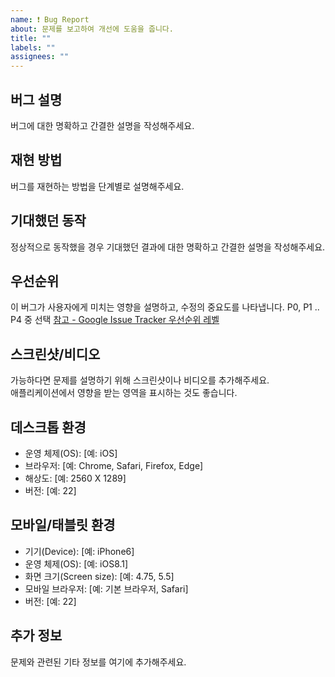```yaml
---
name: ❗️ Bug Report
about: 문제를 보고하여 개선에 도움을 줍니다.
title: ""
labels: ""
assignees: ""
---
```


## 버그 설명

버그에 대한 명확하고 간결한 설명을 작성해주세요.

## 재현 방법

버그를 재현하는 방법을 단계별로 설명해주세요.

## 기대했던 동작

정상적으로 동작했을 경우 기대했던 결과에 대한 명확하고 간결한 설명을 작성해주세요.

## 우선순위

이 버그가 사용자에게 미치는 영향을 설명하고, 수정의 중요도를 나타냅니다. P0, P1 .. P4 중 선택
[참고 - Google Issue Tracker 우선순위 레벨](https://developers.google.com/issue-tracker/concepts/issues#priority)

## 스크린샷/비디오

가능하다면 문제를 설명하기 위해 스크린샷이나 비디오를 추가해주세요.  
애플리케이션에서 영향을 받는 영역을 표시하는 것도 좋습니다.

## 데스크톱 환경

- 운영 체제(OS): [예: iOS]
- 브라우저: [예: Chrome, Safari, Firefox, Edge]
- 해상도: [예: 2560 X 1289]
- 버전: [예: 22]

## 모바일/태블릿 환경

- 기기(Device): [예: iPhone6]
- 운영 체제(OS): [예: iOS8.1]
- 화면 크기(Screen size): [예: 4.75, 5.5]
- 모바일 브라우저: [예: 기본 브라우저, Safari]
- 버전: [예: 22]

## 추가 정보

문제와 관련된 기타 정보를 여기에 추가해주세요.
